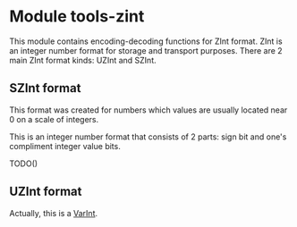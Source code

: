 # Module tools-zint

This module contains encoding-decoding functions for ZInt format. ZInt is an integer number format for storage and
transport purposes. There are 2 main ZInt format kinds: UZInt and SZInt.

## SZInt format

This format was created for numbers which values are usually located near 0 on a scale of integers.

This is an integer number format that consists of 2 parts: sign bit and one's compliment integer value bits.

TODO()

## UZInt format

Actually, this is a [VarInt](https://developers.google.com/protocol-buffers/docs/encoding#varints).

